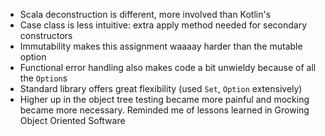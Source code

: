* Scala deconstruction is different, more involved than Kotlin's
* Case class is less intuitive: extra apply method needed for secondary constructors
* Immutability makes this assignment waaaay harder than the mutable option
* Functional error handling also makes code a bit unwieldy because of all the `Option`s
* Standard library offers great flexibility (used `Set`, `Option` extensively)
* Higher up in the object tree testing became more painful and mocking became more necessary. Reminded me of lessons
  learned in Growing Object Oriented Software
